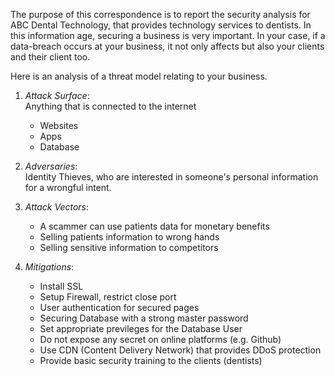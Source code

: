The purpose of this correspondence is to report the security analysis for ABC Dental Technology, that provides technology services to dentists. In this information age, securing a business is very important. 
In your case, if a data-breach occurs at your business, it not only affects but also your clients and their client too.

Here is an analysis of a threat model relating to your business.

1) *Attack Surface*:  
  Anything that is connected to the internet
    * Websites
    * Apps
    * Database 

2) *Adversaries*:  
  Identity Thieves, who are interested in someone's personal information for a wrongful intent.

3) *Attack Vectors*:   
    * A scammer can use patients data for monetary benefits
    * Selling patients information to wrong hands
    * Selling sensitive information to competitors

4) *Mitigations*:  
    * Install SSL
    * Setup Firewall, restrict close port
    * User authentication for secured pages
    * Securing Database with a strong master password
    * Set appropriate previleges for the Database User
    * Do not expose any secret on online platforms (e.g. Github) 
    * Use CDN (Content Delivery Network) that provides DDoS protection
    * Provide basic security training to the clients (dentists)
